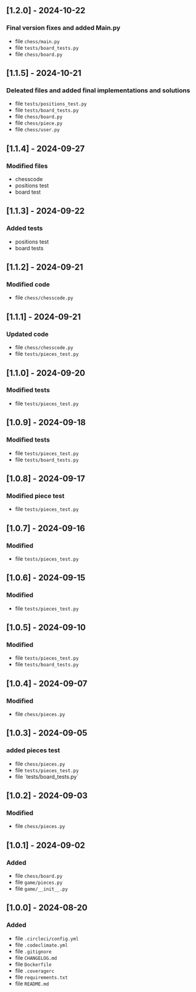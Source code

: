 ## [1.2.0] - 2024-10-22
### Final version fixes and added Main.py
- file `chess/main.py`
- file `tests/board_tests.py`
- file `chess/board.py`
## [1.1.5] - 2024-10-21
### Deleated files and added final implementations and solutions
- file `tests/positions_test.py`
- file `tests/board_tests.py`
- file `chess/board.py`
- file `chess/piece.py`
- file `chess/user.py`
## [1.1.4] - 2024-09-27
### Modified files 
- chesscode
- positions test
- board test
## [1.1.3] - 2024-09-22
### Added tests
- positions test
- board tests
## [1.1.2] - 2024-09-21
### Modified code
- file `chess/chesscode.py`
## [1.1.1] - 2024-09-21
### Updated code
- file `chess/chesscode.py`
- file `tests/pieces_test.py`
## [1.1.0] - 2024-09-20
### Modified tests
- file `tests/pieces_test.py`
## [1.0.9] - 2024-09-18
### Modified tests
- file `tests/pieces_test.py`
- file `tests/board_tests.py`
## [1.0.8] - 2024-09-17
### Modified piece test
- file `tests/pieces_test.py`
## [1.0.7] - 2024-09-16
### Modified
- file `tests/pieces_test.py`
## [1.0.6] - 2024-09-15
### Modified
- file `tests/pieces_test.py`
## [1.0.5] - 2024-09-10
### Modified
- file `tests/pieces_test.py`
- file `tests/board_tests.py`
## [1.0.4] - 2024-09-07
### Modified
- file `chess/pieces.py`
## [1.0.3] - 2024-09-05
### added pieces test
- file `chess/pieces.py`
- file `tests/pieces_test.py`
- file ´tests/board_tests.py´
## [1.0.2] - 2024-09-03
### Modified
- file `chess/pieces.py`
## [1.0.1] - 2024-09-02
### Added   
- file `chess/board.py`
- file `game/pieces.py`
- file `game/__init__.py`
## [1.0.0] - 2024-08-20
### Added
- file `.circleci/config.yml`
- file `.codeclimate.yml`
- file `.gitignore`
- file `CHANGELOG.md`
- file `Dockerfile`
- file `.coveragerc`
- file `requirements.txt`
- file `README.md`

